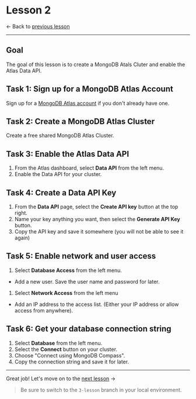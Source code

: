 # Lesson 2

<- Back to [previous lesson](https://github.com/mongodb-developer/social-app-demo/tree/1-lesson)

---

## Goal

The goal of this lesson is to create a MongoDB Atals Cluter and enable the Atlas Data API.

## Task 1: Sign up for a MongoDB Atlas Account
 
Sign up for a [MongoDB Atlas account](https://mongodb.com/atlas/register2) if you don't already have one.

## Task 2: Create a MongoDB Atlas Cluster

Create a free shared MongoDB Atlas Cluster.

## Task 3: Enable the Atlas Data API

1. From the Atlas dashboard, select **Data API** from the left menu.
1. Enable the Data API for your cluster.

## Task 4: Create a Data API Key

1. From the **Data API** page, select the **Create API key** button at the top right.
1. Name your key anything you want, then select the **Generate API Key** button.
1. Copy the API key and save it somewhere (you will not be able to see it again)

## Task 5: Enable network and user access

1. Select **Database Access** from the left menu.
  - Add a new user. Save the user name and password for later.
1. Select **Network Access** from the left menu
  - Add an IP address to the access list. (Either your IP address or allow access from anywhere).

## Task 6: Get your database connection string

1. Select **Database** from the left menu.
1. Select the **Connect** button on your cluster.
1. Choose "Connect using MongoDB Compass".
1. Copy the connection string and save it for later.

---

Great job! Let's move on to the [next lesson](https://github.com/mongodb-developer/social-app-demo/tree/3-lesson) ->

> Be sure to switch to the `3-lesson` branch in your local environment.
